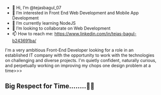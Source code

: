 ##
* 👋 Hi, I’m @tejasbagul_07
* 👀 I’m interested in Front End Web Development and Mobile App Development
* 🌱 I’m currently learning NodeJS
* 💞️ I’m looking to collaborate on Web Development
* 📫 How to reach me: https://www.linkedin.com/in/tejas-bagul-b243691ba/


I'm a very ambitious Front-End Developer looking for a role in an established IT company with the opportunity to work with the technologies on challenging and diverse projects. I'm quietly confident, naturally curious, and perpetually working on improving my chops one design problem at a time>>>


 
## Big Respect for Time........🙂⏰
